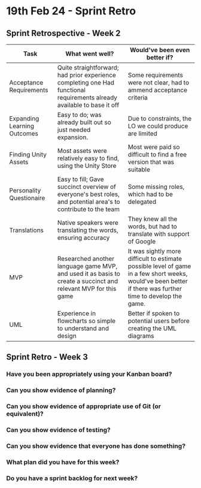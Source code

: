 # 19th Feb 24 - Sprint Retro

## Sprint Retrospective - Week 2

| Task                        | What went well?                                                                                                         | Would've been even better if?                                                                                                                              |
| --------------------------- | ----------------------------------------------------------------------------------------------------------------------- | ---------------------------------------------------------------------------------------------------------------------------------------------------------- |
| Acceptance Requirements     | Quite straightforward; had prior experience completing one Had functional requirements already available to base it off | Some requirements were not clear, had to ammend acceptance criteria                                                                                        |
| Expanding Learning Outcomes | Easy to do; was already built out so just needed expansion.                                                             | Due to constraints, the LO we could produce are limited                                                                                                    |
| Finding Unity Assets        | Most assets were relatively easy to find, using the Unity Store                                                         | Most were paid so difficult to find a free version that was suitable                                                                                       |
| Personality Questionaire    | Easy to fill; Gave succinct overview of everyone's best roles, and potential area's to contribute to the team           | Some missing roles, which had to be delegated                                                                                                              |
| Translations                | Native speakers were translating the words, ensuring accuracy                                                           | They knew all the words, but had to translate with support of Google                                                                                       |
| MVP                         | Researched another language game MVP, and used it as basis to create a succinct and relevant MVP for this game          | It was sightly more difficult to estimate possible level of game in a few short weeks, would've been better if there was further time to develop the game. |
| UML                         | Experience in flowcharts so simple to understand and design                                                             | Better if spoken to potential users before creating the UML diagrams                                                                                       |

## Sprint Retro - Week 3

### <b>Have you been appropriately using your Kanban board?</b> <br>

### <b>Can you show evidence of planning?</b> <br>

### <b>Can you show evidence of appropriate use of Git (or equivalent)?</b> <br>

### <b>Can you show evidence of testing?</b> <br>

### <b>Can you show evidence that everyone has done something?</b> <br>

### <b>What plan did you have for this week?</b> <br>

### <b>Do you have a sprint backlog for next week?</b> <br>

